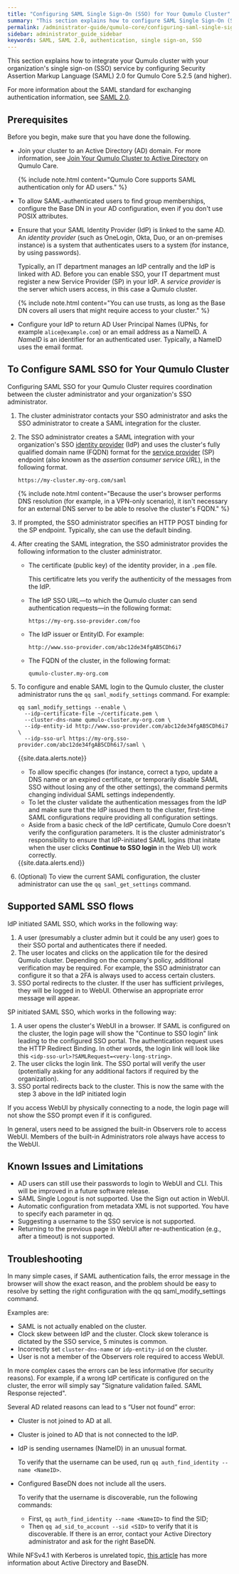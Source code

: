 ```yaml
---
title: "Configuring SAML Single Sign-On (SSO) for Your Qumulo Cluster"
summary: "This section explains how to configure SAML Single Sign-On (SSO) for your Qumulo cluster."
permalink: /administrator-guide/qumulo-core/configuring-saml-single-sign-on-sso.html
sidebar: administrator_guide_sidebar
keywords: SAML, SAML 2.0, authentication, single sign-on, SSO
---
```


This section explains how to integrate your Qumulo cluster with your organization's single sign-on (SSO) service by configuring Security Assertion Markup Language (SAML) 2.0 for Qumulo Core 5.2.5 (and higher).

For more information about the SAML standard for exchanging authentication information, see [SAML 2.0](https://en.wikipedia.org/wiki/SAML_2.0).

## Prerequisites
Before you begin, make sure that you have done the following.

* Join your cluster to an Active Directory (AD) domain. For more information, see [Join Your Qumulo Cluster to Active Directory](https://care.qumulo.com/hc/en-us/articles/115007276068) on Qumulo Care.

  {% include note.html content="Qumulo Core supports SAML authentication only for AD users." %}

* To allow SAML-authenticated users to find group memberships, configure the Base DN in your AD configuration, even if you don't use POSIX attributes.

* <a name="identity-provider"></a>Ensure that your SAML Identity Provider (IdP) is linked to the same AD. An _identity provider_ (such as OneLogin, Okta, Duo, or an on-premises instance) is a system that authenticates users to a system (for instance, by using passwords).

  <a name="service-provider"></a>Typically, an IT department manages an IdP centrally and the IdP is linked with AD. Before you can enable SSO, your IT department must register a new Service Provider (SP) in your IdP. A _service provider_ is the server which users access, in this case a Qumulo cluster.

  {% include note.html content="You can use trusts, as long as the Base DN covers all users that might require access to your cluster." %}
  
* Configure your IdP to return AD User Principal Names (UPNs, for example `alice@example.com`) or an email address as a NameID. A _NameID_ is an identifier for an authenticated user. Typically, a NameID uses the email format.


## To Configure SAML SSO for Your Qumulo Cluster
Configuring SAML SSO for your Qumulo Cluster requires coordination between the cluster administrator and your organization's SSO administrator.

1. The cluster administrator contacts your SSO administrator and asks the SSO administrator to create a SAML integration for the cluster.

1. The SSO administrator creates a SAML integration with your organization's SSO [identity provider](#identity-provider) (IdP) and uses the cluster's fully qualified domain name (FQDN) format for the [service provider](#service-provider) (SP) endpoint (also known as the _assertion consumer service URL_), in the following format.

   ```
   https://my-cluster.my-org.com/saml
   ```
   
   {% include note.html content="Because the user's browser performs DNS resolution (for example, in a VPN-only scenario), it isn't necessary for an external DNS server to be able to resolve the cluster's FQDN." %}

1. If prompted, the SSO administrator specifies an HTTP POST binding for the SP endpoint. Typically, she can use the default binding.

1. After creating the SAML integration, the SSO administrator provides the following information to the cluster administrator.

   * The certificate (public key) of the identity provider, in a `.pem` file.
   
     This certificatre lets you verify the authenticity of the messages from the IdP.
   
   * The IdP SSO URL&mdash;to which the Qumulo cluster can send authentication requests&mdash;in the following format:

     ```
     https://my-org.sso-provider.com/foo
     ```
     
   * The IdP issuer or EntityID. For example:

     ```
     http://www.sso-provider.com/abc12de34fgAB5CDh6i7
     ```
   
   * The FQDN of the cluster, in the following format:

     ```
     qumulo-cluster.my-org.com
     ```

1. To configure and enable SAML login to the Qumulo cluster, the cluster administrator runs the `qq saml_modify_settings` command. For example:

   ```
   qq saml_modify_settings --enable \
     --idp-certificate-file ~/certificate.pem \
     --cluster-dns-name qumulo-cluster.my-org.com \
     --idp-entity-id http://www.sso-provider.com/abc12de34fgAB5CDh6i7 \
     --idp-sso-url https://my-org.sso-provider.com/abc12de34fgAB5CDh6i7/saml \
   ```
   
   {{site.data.alerts.note}}
   <ul>
     <li>To allow specific changes (for instance, correct a typo, update a DNS name or an expired certificate, or temporarily disable SAML SSO without losing any of the other settings), the command permits changing individual SAML settings independently.</li>
     <li>To let the cluster validate the authentication messages from the IdP and make sure that the IdP issued them to the cluster, first-time SAML configurations require providing all configuration settings.</li>
     <li>Aside from a basic check of the IdP certificate, Qumulo Core doesn't verify the configuration parameters. It is the cluster administrator's responsibility to ensure that IdP-initiated SAML logins (that initate when the user clicks <strong>Continue to SSO login</strong> in the Web UI) work correctly.</li>
   </ul>
   {{site.data.alerts.end}}

1. (Optional) To view the current SAML configuration, the cluster administrator can use the `qq saml_get_settings` command.

## Supported SAML SSO flows
IdP initiated SAML SSO, which works in the following way:
1. A user (presumably a cluster admin but it could be any user) goes to their SSO portal and authenticates there if needed.
1. The user locates and clicks on the application tile for the desired Qumulo cluster. Depending on the company's policy, additional verification may be required. For example, the SSO administrator can configure it so that a 2FA is always used to access certain clusters.
1. SSO portal redirects to the cluster. If the user has sufficient privileges, they will be logged in to WebUI. Otherwise an appropriate error message will appear.

SP initiated SAML SSO, which works in the following way:
1. A user opens the cluster's WebUI in a browser. If SAML is configured on the cluster, the login page will show the "Continue to SSO login" link leading to the configured SSO portal.
The authentication request uses the HTTP Redirect Binding. In other words, the login link will look like this `<idp-sso-url>?SAMLRequest=<very-long-string>`.
1. The user clicks the login link. The SSO portal will verify the user (potentially asking for any additional factors if required by the organization).
1. SSO portal redirects back to the cluster. This is now the same with the step 3 above in the IdP initiated login

If you access WebUI by physically connecting to a node, the login page will not show the SSO prompt even if it is configured.

In general, users need to be assigned the built-in Observers role to access WebUI. Members of the built-in Administrators role always have access to the WebUI.

## Known Issues and Limitations
- AD users can still use their passwords to login to WebUI and CLI. This will be improved in a future software release.
- SAML Single Logout is not supported. Use the Sign out action in WebUI.
- Automatic configuration from metadata XML is not supported. You have to specify each parameter in qq.
- Suggesting a username to the SSO service is not supported.
- Returning to the previous page in WebUI after re-authentication (e.g., after a timeout) is not supported.

## Troubleshooting
In many simple cases, if SAML authentication fails, the error message in the browser will show the exact reason, and the problem should be easy to resolve by setting the right configuration with the qq saml_modify_settings command.

Examples are:
- SAML is not actually enabled on the cluster.
- Clock skew between IdP and the cluster. Clock skew tolerance is dictated by the SSO service, 5 minutes is common.
- Incorrectly set `cluster-dns-name` or `idp-entity-id` on the cluster.
- User is not a member of the Observers role required to access WebUI.

In more complex cases the errors can be less informative (for security reasons). For example, if a wrong IdP certificate is configured on the cluster, the error will simply say "Signature validation failed. SAML Response rejected".

Several AD related reasons can lead to s “User not found” error:
- Cluster is not joined to AD at all.
- Cluster is joined to AD that is not connected to the IdP.
- IdP is sending usernames (NameID) in an unusual format.
  
  To verify that the username can be used, run `qq auth_find_identity --name <NameID>`.
- Configured BaseDN does not include all the users.
  
  To verify that the username is discoverable, run the following commands:
  - First, `qq auth_find_identity --name <NameID>` to find the SID;
  - Then `qq ad_sid_to_account --sid <SID>` to verify that it is discoverable.
If there is an error, contact your Active Directory administrator and ask for the right BaseDN.

While NFSv4.1 with Kerberos is unrelated topic, [this article](../kerberos/kerberos-prerequisites-joining-cluster-active-directory.md#specifying-the-base-distinguished-name-base-dn) has more information about Active Directory and BaseDN.
